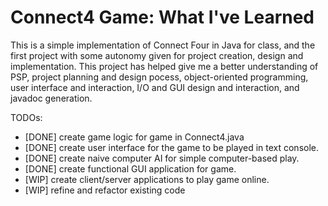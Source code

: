 # Connect4 Game: What I've Learned
This is a simple implementation of Connect Four in Java for class, and the first project with some autonomy given for project creation, design and implementation.
This project has helped give me a better understanding of PSP, project planning and design pocess, object-oriented programming, user interface and interaction, I/O and GUI design and interaction, and javadoc generation.  

TODOs:
- [DONE] create game logic for game in Connect4.java
- [DONE] create user interface for the game to be played in text console.
- [DONE] create naive computer AI for simple computer-based play.
- [DONE] create functional GUI application for game.
- [WIP] create client/server applications to play game online.
- [WIP] refine and refactor existing code
